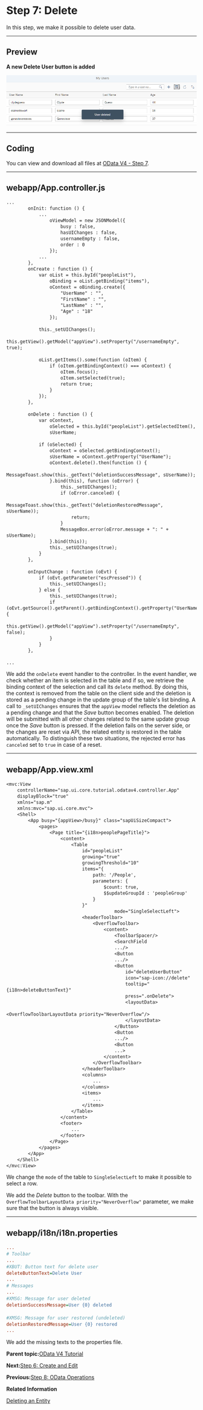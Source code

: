 <!-- loio12a0d1ef150a42ef81e9f07fe6407018 -->

# Step 7: Delete

In this step, we make it possible to delete user data.

***

<a name="loio12a0d1ef150a42ef81e9f07fe6407018__section_bt4_fxc_z1b"/>

## Preview

  
  
**A new Delete User button is added**

![](images/loio32509f45ef8549998c73af49b8cfaa01_LowRes.png "A new Delete User button is added")

***

<a name="loio12a0d1ef150a42ef81e9f07fe6407018__section_tsr_gxc_z1b"/>

## Coding

You can view and download all files at [OData V4 - Step 7](https://ui5.sap.com/#/entity/sap.ui.core.tutorial.odatav4/sample/sap.ui.core.tutorial.odatav4.07).

***

<a name="loio12a0d1ef150a42ef81e9f07fe6407018__section_pvc_fyc_z1b"/>

## webapp/App.controller.js

```
...
		onInit: function () {
			...
				oViewModel = new JSONModel({
					busy : false,
					hasUIChanges : false,
					usernameEmpty : false,
					order : 0
				});
			...
		},
		onCreate : function () {
			var oList = this.byId("peopleList"),
				oBinding = oList.getBinding("items"),
				oContext = oBinding.create({
					"UserName" : "",
					"FirstName" : "",
					"LastName" : "",
					"Age" : "18"
				});

			this._setUIChanges();
			this.getView().getModel("appView").setProperty("/usernameEmpty", true);

			oList.getItems().some(function (oItem) {
				if (oItem.getBindingContext() === oContext) {
					oItem.focus();
					oItem.setSelected(true);
					return true;
				}
			});
		},

		onDelete : function () {
		    var oContext,
		        oSelected = this.byId("peopleList").getSelectedItem(),
		        sUserName;
 
		    if (oSelected) {
		        oContext = oSelected.getBindingContext();
		        sUserName = oContext.getProperty("UserName");
		        oContext.delete().then(function () {
		            MessageToast.show(this._getText("deletionSuccessMessage", sUserName));
		        }.bind(this), function (oError) {
		            this._setUIChanges();
		            if (oError.canceled) {
		                MessageToast.show(this._getText("deletionRestoredMessage", sUserName));
		                return;
		            }
		            MessageBox.error(oError.message + ": " + sUserName);
		        }.bind(this));
		        this._setUIChanges(true);
		    }
		},

		onInputChange : function (oEvt) {
			if (oEvt.getParameter("escPressed")) {
				this._setUIChanges();
			} else {
				this._setUIChanges(true);
				if (oEvt.getSource().getParent().getBindingContext().getProperty("UserName")) {
					this.getView().getModel("appView").setProperty("/usernameEmpty", false);
				}
			}
		},

...
```

We add the `onDelete` event handler to the controller. In the event handler, we check whether an item is selected in the table and if so, we retrieve the binding context of the selection and call its `delete` method. By doing this, the context is removed from the table on the client side and the deletion is stored as a pending change in the update group of the table's list binding. A call to `_setUIChanges` ensures that the `appView` model reflects the deletion as a pending change and that the *Save* button becomes enabled. The deletion will be submitted with all other changes related to the same update group once the *Save* button is pressed. If the deletion fails on the server side, or the changes are reset via API, the related entity is restored in the table automatically. To distinguish these two situations, the rejected error has `canceled` set to `true` in case of a reset.

***

<a name="loio12a0d1ef150a42ef81e9f07fe6407018__section_pp2_mxc_z1b"/>

## webapp/App.view.xml

```
<mvc:View
	controllerName="sap.ui.core.tutorial.odatav4.controller.App"
	displayBlock="true"
	xmlns="sap.m"
	xmlns:mvc="sap.ui.core.mvc">
	<Shell>
		<App busy="{appView>/busy}" class="sapUiSizeCompact">
			<pages>
				<Page title="{i18n>peoplePageTitle}">
					<content>
						<Table
							id="peopleList"
							growing="true"
							growingThreshold="10"
							items="{
								path: '/People',
								parameters: {
									$count: true,
									$$updateGroupId : 'peopleGroup'
								}
							}"
										mode="SingleSelectLeft">
							<headerToolbar>
								<OverflowToolbar>
									<content>
										<ToolbarSpacer/>
										<SearchField
										.../>
										<Button
										.../>
										<Button
											id="deleteUserButton"
											icon="sap-icon://delete"
											tooltip="{i18n>deleteButtonText}"
											press=".onDelete">
											<layoutData>
												<OverflowToolbarLayoutData priority="NeverOverflow"/>
											</layoutData>
										</Button>
										<Button
										.../>
										<Button
										...>
									</content>
								</OverflowToolbar>
							</headerToolbar>
							<columns>
								...
							</columns>
							<items>
								...
							</items>
						</Table>
					</content>
					<footer>
						...
					</footer>
				</Page>
			</pages>
		</App>
	</Shell>
</mvc:View>
```

We change the `mode` of the table to `SingleSelectLeft` to make it possible to select a row.

We add the *Delete* button to the toolbar. With the `OverflowToolbarLayoutData priority="NeverOverflow"` parameter, we make sure that the button is always visible.

***

<a name="loio12a0d1ef150a42ef81e9f07fe6407018__section_kl4_d1x_4cb"/>

## webapp/i18n/i18n.properties

```ini
...
# Toolbar
...
#XBUT: Button text for delete user
deleteButtonText=Delete User
...
# Messages
...
#XMSG: Message for user deleted
deletionSuccessMessage=User {0} deleted

#XMSG: Message for user restored (undeleted)
deletionRestoredMessage=User {0} restored
...
```

We add the missing texts to the properties file.

**Parent topic:**[OData V4 Tutorial](odata-v4-tutorial-bcdbde6.md "In this tutorial, we explore how features of OData V4 can be used in OpenUI5. We write a small app that consumes data from an OData V4 service to understand how to access, modify, aggregate, and filter data in an OData V4 model.")

**Next:**[Step 6: Create and Edit](step-6-create-and-edit-b4f1266.md "In this step, we will make it possible to create and edit (update) user data from the user interface and send the data to the back end.")

**Previous:**[Step 8: OData Operations](step-8-odata-operations-a3e7cb6.md "Our OData service provides one OData operation: the ResetDataSource action. In this step, we add a button that resets all data changes we made during the tutorial to their original state using this action.")

**Related Information**  


[Deleting an Entity](../04_Essentials/deleting-an-entity-2613ebc.md "The v4.Context.delete method deletes an entity on the server and updates the user interface accordingly.")

